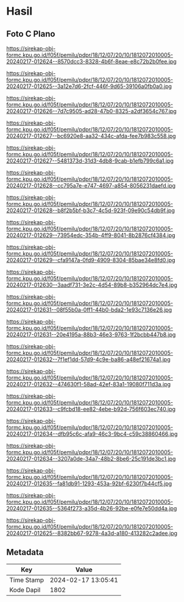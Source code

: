 # Hasil

## Foto C Plano

https://sirekap-obj-formc.kpu.go.id/f05f/pemilu/pdpr/18/12/07/20/10/1812072010005-20240217-012624--8570dcc3-8328-4b6f-8eae-e8c72b2b0fee.jpg

https://sirekap-obj-formc.kpu.go.id/f05f/pemilu/pdpr/18/12/07/20/10/1812072010005-20240217-012625--3a12e7d6-2fcf-446f-9d65-39106a0fb0a0.jpg

https://sirekap-obj-formc.kpu.go.id/f05f/pemilu/pdpr/18/12/07/20/10/1812072010005-20240217-012626--7d7c9505-ad28-47b0-8325-a2df3654c767.jpg

https://sirekap-obj-formc.kpu.go.id/f05f/pemilu/pdpr/18/12/07/20/10/1812072010005-20240217-012627--bc6920e8-aa32-434c-afda-fee7b983c558.jpg

https://sirekap-obj-formc.kpu.go.id/f05f/pemilu/pdpr/18/12/07/20/10/1812072010005-20240217-012627--5481373d-31d3-4db8-9cab-b1efb799c6a1.jpg

https://sirekap-obj-formc.kpu.go.id/f05f/pemilu/pdpr/18/12/07/20/10/1812072010005-20240217-012628--cc795a7e-e747-4697-a854-8056231daefd.jpg

https://sirekap-obj-formc.kpu.go.id/f05f/pemilu/pdpr/18/12/07/20/10/1812072010005-20240217-012628--b8f2b5bf-b3c7-4c5d-923f-09e90c54db9f.jpg

https://sirekap-obj-formc.kpu.go.id/f05f/pemilu/pdpr/18/12/07/20/10/1812072010005-20240217-012629--73954edc-354b-4ff9-8041-8b2876cf4384.jpg

https://sirekap-obj-formc.kpu.go.id/f05f/pemilu/pdpr/18/12/07/20/10/1812072010005-20240217-012629--cfa9147a-0fd9-4909-8304-85bae34e8fd0.jpg

https://sirekap-obj-formc.kpu.go.id/f05f/pemilu/pdpr/18/12/07/20/10/1812072010005-20240217-012630--3aadf731-3e2c-4d54-89b8-b352964dc7e4.jpg

https://sirekap-obj-formc.kpu.go.id/f05f/pemilu/pdpr/18/12/07/20/10/1812072010005-20240217-012631--08f55b0a-0ff1-44b0-bda2-1e93c7136e26.jpg

https://sirekap-obj-formc.kpu.go.id/f05f/pemilu/pdpr/18/12/07/20/10/1812072010005-20240217-012631--20e4195a-88b3-46e3-9763-1f2bcbb447b8.jpg

https://sirekap-obj-formc.kpu.go.id/f05f/pemilu/pdpr/18/12/07/20/10/1812072010005-20240217-012632--7f1ef1dd-57d9-4c9e-ba86-a48ef21674a1.jpg

https://sirekap-obj-formc.kpu.go.id/f05f/pemilu/pdpr/18/12/07/20/10/1812072010005-20240217-012632--474630f1-58ad-42ef-83a1-19080f711d3a.jpg

https://sirekap-obj-formc.kpu.go.id/f05f/pemilu/pdpr/18/12/07/20/10/1812072010005-20240217-012633--c9fcbd18-ee82-4ebe-b92d-756f603ec740.jpg

https://sirekap-obj-formc.kpu.go.id/f05f/pemilu/pdpr/18/12/07/20/10/1812072010005-20240217-012634--dfb95c6c-afa9-46c3-9bc4-c59c38860466.jpg

https://sirekap-obj-formc.kpu.go.id/f05f/pemilu/pdpr/18/12/07/20/10/1812072010005-20240217-012634--3207a0de-34a7-48b2-8be6-25c191de3bc1.jpg

https://sirekap-obj-formc.kpu.go.id/f05f/pemilu/pdpr/18/12/07/20/10/1812072010005-20240217-012635--fa81db91-1293-453a-92bf-6230f7b44cf5.jpg

https://sirekap-obj-formc.kpu.go.id/f05f/pemilu/pdpr/18/12/07/20/10/1812072010005-20240217-012635--5364f273-a35d-4b26-92be-e0fe7e50dd4a.jpg

https://sirekap-obj-formc.kpu.go.id/f05f/pemilu/pdpr/18/12/07/20/10/1812072010005-20240217-012625--8382bb67-9278-4a3d-a180-413282c2adee.jpg


## Metadata

| Key        | Value               |
| ---------- | ------------------- |
| Time Stamp | 2024-02-17 13:05:41 |
| Kode Dapil | 1802                |



